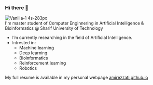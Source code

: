 ### Hi there 👋
![Vanilla-1 4s-283px](https://github.com/amirezzati/amirezzati/assets/62298323/f4cc5c50-fc21-4a68-98ec-4bb5d2c4776e)       
I'm master student of Computer Enginnering in Artificial Intelligence & Bioinformatics @ Sharif University of Technology    

- I’m currently researching in the field of Artificial Intelligence.
- Intrested in:
  - Machine learning
  - Deep learning
  - Bioinformatics 
  - Reinforcement learning
  - Robotics

My full resume is available in my personal webpage [amirezzati.github.io](https://amirezzati.github.io/)

<!--
**amirezzati/amirezzati** is a ✨ _special_ ✨ repository because its `README.md` (this file) appears on your GitHub profile.

Here are some ideas to get you started:

- 🔭 I’m currently working on ...
- 🌱 I’m currently learning ...
- 👯 I’m looking to collaborate on ...
- 🤔 I’m looking for help with ...
- 💬 Ask me about ...
- 📫 How to reach me: ...
- 😄 Pronouns: ...
- ⚡ Fun fact: ...
-->
